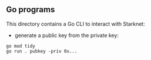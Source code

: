## Go programs

This directory contains a Go CLI to interact with Starknet:

- generate a public key from the private key:

```shell
go mod tidy
go run . pubkey -priv 0x...
```


